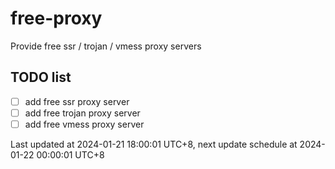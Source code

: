 
# free-proxy
Provide free ssr / trojan / vmess proxy servers


## TODO list
- [ ] add free ssr proxy server
- [ ] add free trojan proxy server
- [ ] add free vmess proxy server

Last updated at 2024-01-21 18:00:01 UTC+8, next update schedule at 2024-01-22 00:00:01 UTC+8

